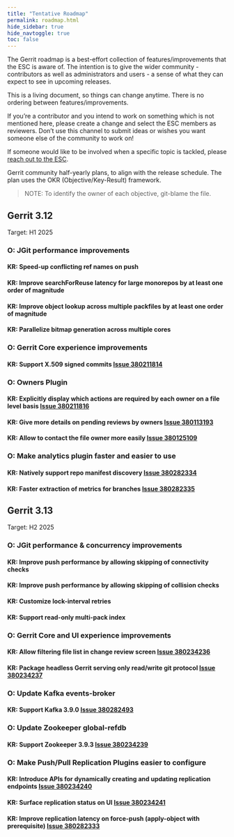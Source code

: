 ```yaml
---
title: "Tentative Roadmap"
permalink: roadmap.html
hide_sidebar: true
hide_navtoggle: true
toc: false
---
```


The Gerrit roadmap is a best-effort collection of features/improvements that the ESC is aware of.
The intention is to give the wider community - contributors as well as administrators and users - a
sense of what they can expect to see in upcoming releases.

This is a living document, so things can change anytime. There is no ordering between
features/improvements.

If you’re a contributor and you intend to work on something which is not mentioned here, please
create a change and select the ESC members as reviewers. Don’t use this channel to submit ideas or
wishes you want someone else of the community to work on!

If someone would like to be involved when a specific topic is tackled, please
[reach out to the
ESC](https://gerrit-documentation.storage.googleapis.com/Documentation/3.4.1/dev-roles.html#steering-committee-member).

Gerrit community half-yearly plans, to align with the release schedule.
The plan uses the OKR (Objective/Key-Result) framework.

> NOTE: To identify the owner of each objective, git-blame the file.

## Gerrit 3.12
Target: H1 2025

### O: JGit performance improvements

#### KR: Speed-up conflicting ref names on push
#### KR: Improve searchForReuse latency for large monorepos by at least one order of magnitude
#### KR: Improve object lookup across multiple packfiles by at least one order of magnitude
#### KR: Parallelize bitmap generation across multiple cores

### O: Gerrit Core experience improvements

#### KR: Support X.509 signed commits [Issue 380211814](https://issues.gerritcodereview.com/issues/380211814)

### O: Owners Plugin

#### KR: Explicitly display which actions are required by each owner on a file level basis [Issue 380211816](https://issues.gerritcodereview.com/issues/380211816)
#### KR: Give more details on pending reviews by owners [Issue 380113193](https://issues.gerritcodereview.com/issues/380113193)
#### KR: Allow to contact the file owner more easily [Issue 380125109](https://issues.gerritcodereview.com/issues/380125109)

### O: Make analytics plugin faster and easier to use

#### KR: Natively support repo manifest discovery [Issue 380282334](https://issues.gerritcodereview.com/issues/380282334)
#### KR: Faster extraction of metrics for branches [Issue 380282335](https://issues.gerritcodereview.com/issues/380282335)


## Gerrit 3.13
Target: H2 2025

### O: JGit performance & concurrency improvements

#### KR: Improve push performance by allowing skipping of connectivity checks
#### KR: Improve push performance by allowing skipping of collision checks
#### KR: Customize lock-interval retries
#### KR: Support read-only multi-pack index

### O: Gerrit Core and UI experience improvements

#### KR: Allow filtering file list in change review screen [Issue 380234236](https://issues.gerritcodereview.com/issues/380234236)
#### KR: Package headless Gerrit serving only read/write git protocol [Issue 380234237](https://issues.gerritcodereview.com/issues/380234237)

### O: Update Kafka events-broker

#### KR: Support Kafka 3.9.0 [Issue 380282493](https://issues.gerritcodereview.com/issues/380282493)

### O: Update Zookeeper global-refdb

#### KR: Support Zookeeper 3.9.3 [Issue 380234239](https://issues.gerritcodereview.com/issues/380234239)

### O: Make Push/Pull Replication Plugins easier to configure

#### KR: Introduce APIs for dynamically creating and updating replication endpoints [Issue 380234240](https://issues.gerritcodereview.com/issues/380234240)
#### KR: Surface replication status on UI [Issue 380234241](https://issues.gerritcodereview.com/issues/380234241)
#### KR: Improve replication latency on force-push (apply-object with prerequisite) [Issue 380282333](https://issues.gerritcodereview.com/issues/380282333)
